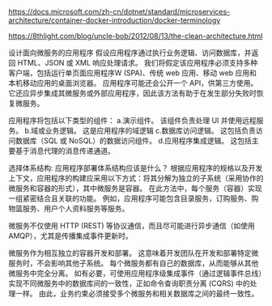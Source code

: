 


https://docs.microsoft.com/zh-cn/dotnet/standard/microservices-architecture/container-docker-introduction/docker-terminology

https://8thlight.com/blog/uncle-bob/2012/08/13/the-clean-architecture.html


设计面向微服务的应用程序
假设应用程序通过执行业务逻辑、访问数据库，并返回 HTML、JSON 或 XML 响应处理请求。 
我们将假定该应用程序必须支持多种客户端，包括运行单页面应用程序W (SPA)、传统 web 应用、移动 web 应用和本机移动应用的桌面浏览器。 
应用程序可能还会公开一个 API，供第三方使用。 它还应异步集成其微服务或外部应用程序，因此该方法有助于在发生部分失败时恢复微服务。

应用程序将包括以下类型的组件：
a.演示组件。 该组件负责处理 UI 并使用远程服务。
b.域或业务逻辑。 这是应用程序的域逻辑
c.数据库访问逻辑。 这包括负责访问数据库（SQL 或 NoSQL）的数据访问组件。
d.应用程序集成逻辑。 这包括主要基于消息代理的消息传递通道。


选择体系结构:
应用程序部署体系结构应该是什么？ 根据应用程序的规格以及开发上下文，应用程序的构建应采用以下方式：将其分解为独立的子系统（采用协作的微服务和容器的形式），其中微服务是容器。
在此方法中，每个服务（容器）实现一组紧密结合且关联的功能。 例如，应用程序可能包含目录服务，订购服务、购物篮服务、用户个人资料服务等服务。

微服务不仅使用 HTTP (REST) 等协议通信，而且尽可能进行异步通信（如使用 AMQP），尤其是传播集成事件更新时。

微服务作为相互独立的容器开发和部署。 这意味着开发团队在开发和部署特定微服务时，不会影响其他子系统。
每个微服务都有自己的数据库，从而能够从其他微服务中完全分离。 如有必要，可使用应用程序级集成事件（通过逻辑事件总线）实现不同微服务中的数据库间的一致性，正如命令查询职责分离 (CQRS) 中的处理一样。 由此，业务约束必须接受多个微服务和相关数据库之间的最终一致性。